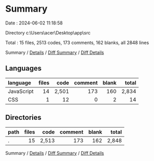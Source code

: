 # Summary

Date : 2024-06-02 11:18:58

Directory c:\\Users\\acer\\Desktop\\app\\src

Total : 15 files,  2513 codes, 173 comments, 162 blanks, all 2848 lines

Summary / [Details](details.md) / [Diff Summary](diff.md) / [Diff Details](diff-details.md)

## Languages
| language | files | code | comment | blank | total |
| :--- | ---: | ---: | ---: | ---: | ---: |
| JavaScript | 14 | 2,501 | 173 | 160 | 2,834 |
| CSS | 1 | 12 | 0 | 2 | 14 |

## Directories
| path | files | code | comment | blank | total |
| :--- | ---: | ---: | ---: | ---: | ---: |
| . | 15 | 2,513 | 173 | 162 | 2,848 |

Summary / [Details](details.md) / [Diff Summary](diff.md) / [Diff Details](diff-details.md)
